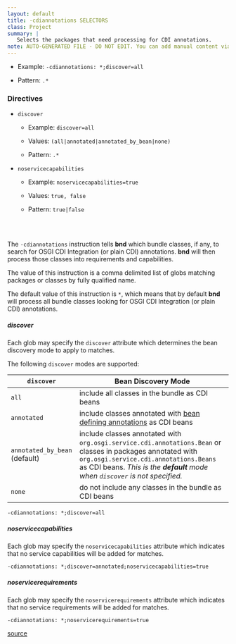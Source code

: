 ```yaml
---
layout: default
title: -cdiannotations SELECTORS
class: Project
summary: |
   Selects the packages that need processing for CDI annotations.
note: AUTO-GENERATED FILE - DO NOT EDIT. You can add manual content via same filename in ext folder. 
---
```


- Example: `-cdiannotations: *;discover=all`

- Pattern: `.*`

### Directives ###

- `discover`
  - Example: `discover=all`

  - Values: `(all|annotated|annotated_by_bean|none)`

  - Pattern: `.*`


- `noservicecapabilities`
  - Example: `noservicecapabilities=true`

  - Values: `true, false`

  - Pattern: `true|false`

<!-- Manual content from: ext/cdiannotations.md --><br /><br />

The `-cdiannotations` instruction tells **bnd** which bundle classes, if any, to search for OSGI CDI Integration (or plain CDI) annotations. **bnd** will then process those classes into requirements and capabilities.

The value of this instruction is a comma delimited list of globs matching packages or classes by fully qualified name.

The default value of this instruction is `*`, which means that by default **bnd** will process all bundle classes looking for OSGI CDI Integration (or plain CDI) annotations.

##### discover

Each glob may specify the `discover` attribute which determines the bean discovery mode to apply to matches.

The following `discover` modes are supported:

| `discover`                    | Bean Discovery Mode                                          |
| ----------------------------- | ------------------------------------------------------------ |
| `all`                         | include all classes in the bundle as CDI beans               |
| `annotated`                   | include classes annotated with [bean defining annotations](https://docs.jboss.org/cdi/spec/2.0/cdi-spec.html#bean_defining_annotations) as CDI beans |
| `annotated_by_bean` (default) | include classes annotated with `org.osgi.service.cdi.annotations.Bean` or classes in packages annotated with `org.osgi.service.cdi.annotations.Beans` as CDI beans. *This is the **default** mode when `discover` is not specified.* |
| `none`                        | do not include any classes in the bundle as CDI beans        |

```properties
-cdiannotations: *;discover=all
```

##### noservicecapabilities

Each glob may specify the `noservicecapabilities` attribute which indicates that no service capabilities will be added for matches.

```properties
-cdiannotations: *;discover=annotated;noservicecapabilities=true
```


##### noservicerequirements

Each glob may specify the `noservicerequirements` attribute which indicates that no service requirements will be added for matches.
```properties
-cdiannotations: *;noservicerequirements=true
```

[source](https://github.com/bndtools/bnd/blob/master/biz.aQute.bndlib/src/aQute/bnd/cdi/CDIAnnotations.java)
